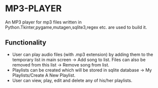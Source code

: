 # MP3-PLAYER

An MP3 player for mp3 files written in Python.Tkinter,pygame,mutagen,sqlite3,regex etc. are used to build it.
## Functionality 
- User can play audio files (with .mp3 extension) by adding them to the temporary list in main screen -> Add song to list. 
Files can also be removed from this list -> Remove song from list.
- Playlists can be created which will be stored in sqlite database -> My Playlists/Create A New Playlist.
- User can view, play, edit and delete any of his/her playlists.
